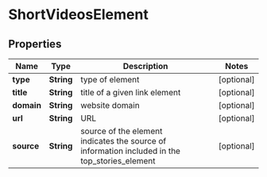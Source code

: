 # ShortVideosElement


## Properties

| Name | Type | Description | Notes |
|------------ | ------------- | ------------- | -------------|
**type** | **String** | type of element |[optional]|
**title** | **String** | title of a given link element |[optional]|
**domain** | **String** | website domain |[optional]|
**url** | **String** | URL |[optional]|
**source** | **String** | source of the element<br>indicates the source of information included in the top_stories_element |[optional]|